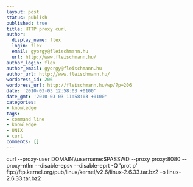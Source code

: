 ```yaml
---
layout: post
status: publish
published: true
title: HTTP proxy curl
author:
  display_name: flex
  login: flex
  email: gyorgy@fleischmann.hu
  url: http://www.fleischmann.hu/
author_login: flex
author_email: gyorgy@fleischmann.hu
author_url: http://www.fleischmann.hu/
wordpress_id: 206
wordpress_url: http://fleischmann.hu/wp/?p=206
date: '2010-03-03 12:58:03 +0100'
date_gmt: '2010-03-03 11:58:03 +0100'
categories:
- knowledge
tags:
- command line
- knowledge
- UNIX
- curl
comments: []
---
```

<p>curl --proxy-user DOMAIN\\username:$PASSWD  --proxy proxy:8080 --proxy-ntlm --disable-epsv --disable-eprt -Q 'prot p' ftp://ftp.kernel.org/pub/linux/kernel/v2.6/linux-2.6.33.tar.bz2 -o linux-2.6.33.tar.bz2</p>
